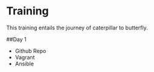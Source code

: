 # Training

This training entails the journey of caterpillar to butterfly.

##Day 1

* Github Repo
* Vagrant
* Ansible